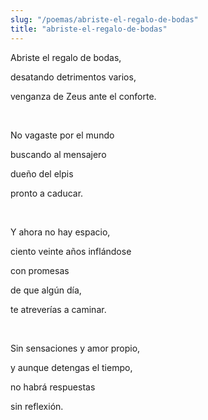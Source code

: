 ```yaml
---
slug: "/poemas/abriste-el-regalo-de-bodas"
title: "abriste-el-regalo-de-bodas"
---
```

Abriste el regalo de bodas,

desatando detrimentos varios,

venganza de Zeus ante el conforte.

&nbsp;

No vagaste por el mundo

buscando al mensajero

dueño del elpis

pronto a caducar.

&nbsp;

Y ahora no hay espacio,

ciento veinte años inflándose

con promesas

de que algún día,

te atreverías a caminar.

&nbsp;

Sin sensaciones y amor propio,

y aunque detengas el tiempo,

no habrá respuestas

sin reflexión.
